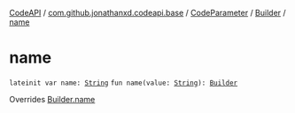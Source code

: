 [CodeAPI](../../../index.md) / [com.github.jonathanxd.codeapi.base](../../index.md) / [CodeParameter](../index.md) / [Builder](index.md) / [name](.)

# name

`lateinit var name: `[`String`](https://kotlinlang.org/api/latest/jvm/stdlib/kotlin/-string/index.html)
`fun name(value: `[`String`](https://kotlinlang.org/api/latest/jvm/stdlib/kotlin/-string/index.html)`): `[`Builder`](index.md)

Overrides [Builder.name](../../-named/-builder/name.md)


